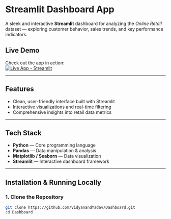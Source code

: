 # Streamlit Dashboard App

A sleek and interactive **Streamlit** dashboard for analyzing the *Online Retail* dataset — exploring customer behavior, sales trends, and key performance indicators.

## Live Demo  
Check out the app in action:  
[![Live App - Streamlit](https://img.shields.io/badge/Live%20App-Streamlit-brightgreen)](https://dashboard-dwj8e2xgufkbaelhtjgzgc.streamlit.app/)

---

## Features
- Clean, user-friendly interface built with Streamlit  
- Interactive visualizations and real-time filtering  
- Comprehensive insights into retail data metrics  

---

## Tech Stack
- **Python** — Core programming language  
- **Pandas** — Data manipulation & analysis  
- **Matplotlib / Seaborn** — Data visualization  
- **Streamlit** — Interactive dashboard framework  

---

## Installation & Running Locally

### 1. Clone the Repository
```bash
git clone https://github.com/VidyanandYadav/Dashboard.git
cd Dashboard
